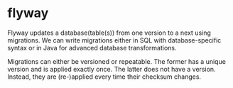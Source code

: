 # flyway


Flyway updates a database(table(s)) from one version to a next using migrations. 
We can write migrations either in SQL with database-specific syntax or in Java for advanced database transformations.


Migrations can either be versioned or repeatable. 
The former has a unique version and is applied exactly once. 
The latter does not have a version. Instead, they are (re-)applied every time their checksum changes.
